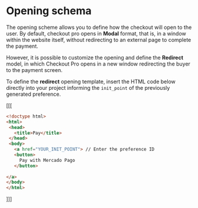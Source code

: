 # Opening schema
 
The opening scheme allows you to define how the checkout will open to the user. By default, checkout pro opens in  **Modal** format, that is, in a window within the website itself, without redirecting to an external page to complete the payment.
 
However, it is possible to customize the opening and define the **Redirect** model, in which Checkout Pro opens in a new window redirecting the buyer to the payment screen.
 
To define the **redirect** opening template, insert the HTML code below directly into your project informing the `init_point` of the previously generated preference.
 
[[[
```html
<!doctype html>
<html>
 <head>
   <title>Pay</title>
 </head>
 <body>
   <a href="YOUR_INIT_POINT"> // Enter the preference ID
   <button>
     Pay with Mercado Pago
   </button>
  
</a>
</body>
</html>
```
]]]